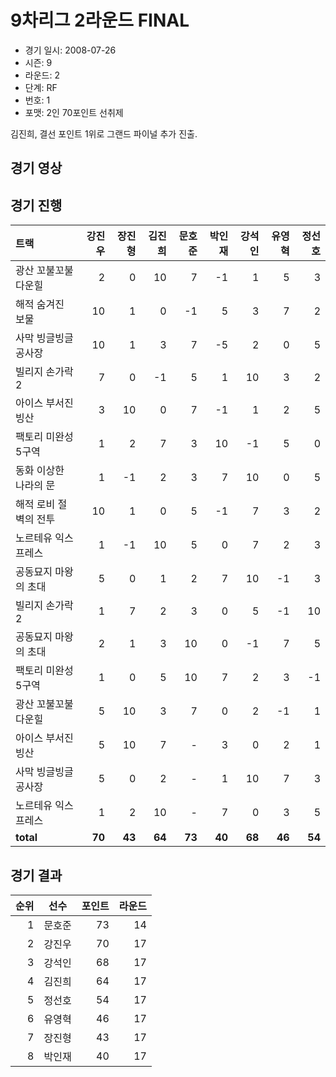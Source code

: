 # 9차리그 2라운드 FINAL

- 경기 일시: 2008-07-26
- 시즌: 9
- 라운드: 2
- 단계: RF
- 번호: 1
- 포맷: 2인 70포인트 선취제



김진희, 결선 포인트 1위로 그랜드 파이널 추가 진출.

## 경기 영상
## 경기 진행

| 트랙 | 강진우 | 장진형 | 김진희 | 문호준 | 박인재 | 강석인 | 유영혁 | 정선호 |
|:---|---:|---:|---:|---:|---:|---:|---:|---:|
| 광산 꼬불꼬불 다운힐 | 2 | 0 | 10 | 7 | -1 | 1 | 5 | 3 |
| 해적 숨겨진 보물 | 10 | 1 | 0 | -1 | 5 | 3 | 7 | 2 |
| 사막 빙글빙글 공사장 | 10 | 1 | 3 | 7 | -5 | 2 | 0 | 5 |
| 빌리지 손가락 2 | 7 | 0 | -1 | 5 | 1 | 10 | 3 | 2 |
| 아이스 부서진 빙산 | 3 | 10 | 0 | 7 | -1 | 1 | 2 | 5 |
| 팩토리 미완성 5구역 | 1 | 2 | 7 | 3 | 10 | -1 | 5 | 0 |
| 동화 이상한 나라의 문 | 1 | -1 | 2 | 3 | 7 | 10 | 0 | 5 |
| 해적 로비 절벽의 전투 | 10 | 1 | 0 | 5 | -1 | 7 | 3 | 2 |
| 노르테유 익스프레스 | 1 | -1 | 10 | 5 | 0 | 7 | 2 | 3 |
| 공동묘지 마왕의 초대 | 5 | 0 | 1 | 2 | 7 | 10 | -1 | 3 |
| 빌리지 손가락 2 | 1 | 7 | 2 | 3 | 0 | 5 | -1 | 10 |
| 공동묘지 마왕의 초대 | 2 | 1 | 3 | 10 | 0 | -1 | 7 | 5 |
| 팩토리 미완성 5구역 | 1 | 0 | 5 | 10 | 7 | 2 | 3 | -1 |
| 광산 꼬불꼬불 다운힐 | 5 | 10 | 3 | 7 | 0 | 2 | -1 | 1 |
| 아이스 부서진 빙산 | 5 | 10 | 7 | - | 3 | 0 | 2 | 1 |
| 사막 빙글빙글 공사장 | 5 | 0 | 2 | - | 1 | 10 | 7 | 3 |
| 노르테유 익스프레스 | 1 | 2 | 10 | - | 7 | 0 | 3 | 5 |
| __total__ | __70__ | __43__ | __64__ | __73__ | __40__ | __68__ | __46__ | __54__ |




## 경기 결과

| 순위 | 선수 | 포인트 | 라운드 |
|---:|:---:|---:|---:|
| 1 | 문호준 | 73 | 14 |
| 2 | 강진우 | 70 | 17 |
| 3 | 강석인 | 68 | 17 |
| 4 | 김진희 | 64 | 17 |
| 5 | 정선호 | 54 | 17 |
| 6 | 유영혁 | 46 | 17 |
| 7 | 장진형 | 43 | 17 |
| 8 | 박인재 | 40 | 17 |

